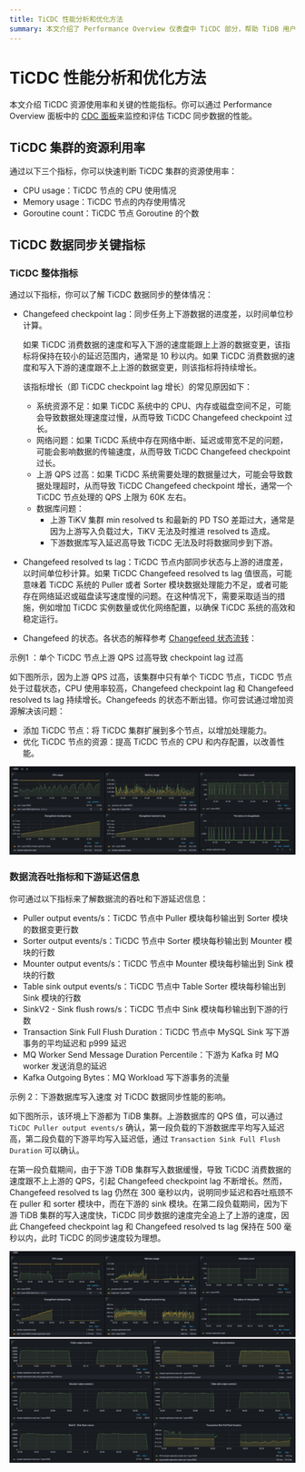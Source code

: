 ```yaml
---
title: TiCDC 性能分析和优化方法
summary: 本文介绍了 Performance Overview 仪表盘中 TiCDC 部分，帮助 TiDB 用户了解和监控 TiCDC 工作负载。
---
```


# TiCDC 性能分析和优化方法

本文介绍 TiCDC 资源使用率和关键的性能指标。你可以通过 Performance Overview 面板中的 [CDC 面板](/grafana-performance-overview-dashboard.md#cdc)来监控和评估 TiCDC 同步数据的性能。

## TiCDC 集群的资源利用率

通过以下三个指标，你可以快速判断 TiCDC 集群的资源使用率：

- CPU usage：TiCDC 节点的 CPU 使用情况
- Memory usage：TiCDC 节点的内存使用情况
- Goroutine count：TiCDC 节点 Goroutine 的个数

## TiCDC 数据同步关键指标

### TiCDC 整体指标

通过以下指标，你可以了解 TiCDC 数据同步的整体情况：

- Changefeed checkpoint lag：同步任务上下游数据的进度差，以时间单位秒计算。

    如果 TiCDC 消费数据的速度和写入下游的速度能跟上上游的数据变更，该指标将保持在较小的延迟范围内，通常是 10 秒以内。如果 TiCDC 消费数据的速度和写入下游的速度跟不上上游的数据变更，则该指标将持续增长。

    该指标增长（即 TiCDC checkpoint lag 增长）的常见原因如下：

    - 系统资源不足：如果 TiCDC 系统中的 CPU、内存或磁盘空间不足，可能会导致数据处理速度过慢，从而导致 TiCDC Changefeed checkpoint 过长。
    - 网络问题：如果 TiCDC 系统中存在网络中断、延迟或带宽不足的问题，可能会影响数据的传输速度，从而导致 TiCDC Changefeed checkpoint 过长。
    - 上游 QPS 过高：如果 TiCDC 系统需要处理的数据量过大，可能会导致数据处理超时，从而导致 TiCDC Changefeed checkpoint 增长，通常一个 TiCDC 节点处理的 QPS 上限为 60K 左右。
    - 数据库问题：
        - 上游 TiKV 集群 min resolved ts 和最新的 PD TSO 差距过大，通常是因为上游写入负载过大，TiKV 无法及时推进 resolved ts 造成。
        - 下游数据库写入延迟高导致 TiCDC 无法及时将数据同步到下游。

- Changefeed resolved ts lag：TiCDC 节点内部同步状态与上游的进度差，以时间单位秒计算。如果 TiCDC Changefeed resolved ts lag 值很高，可能意味着 TiCDC 系统的 Puller 或者 Sorter 模块数据处理能力不足，或者可能存在网络延迟或磁盘读写速度慢的问题。在这种情况下，需要采取适当的措施，例如增加 TiCDC 实例数量或优化网络配置，以确保 TiCDC 系统的高效和稳定运行。
- Changefeed 的状态。各状态的解释参考 [Changefeed 状态流转](/ticdc//ticdc-changefeed-overview.md)：

示例1 ：单个 TiCDC 节点上游 QPS 过高导致 checkpoint lag 过高 

如下图所示，因为上游 QPS 过高，该集群中只有单个 TiCDC 节点，TiCDC 节点处于过载状态，CPU 使用率较高，Changefeed checkpoint lag 和 Changefeed resolved ts lag 持续增长。Changefeeds 的状态不断出错。你可尝试通过增加资源解决该问题：

- 添加 TiCDC 节点：将 TiCDC 集群扩展到多个节点，以增加处理能力。
- 优化 TiCDC 节点的资源：提高 TiCDC 节点的 CPU 和内存配置，以改善性能。

![TiCDC overview](/media/performance/cdc/cdc-slow.png)

### 数据流吞吐指标和下游延迟信息

你可通过以下指标来了解数据流的吞吐和下游延迟信息：

- Puller output events/s：TiCDC 节点中 Puller 模块每秒输出到 Sorter 模块的数据变更行数
- Sorter output events/s：TiCDC 节点中 Sorter 模块每秒输出到 Mounter 模块的行数
- Mounter output events/s：TiCDC 节点中 Mounter 模块每秒输出到 Sink 模块的行数
- Table sink output events/s：TiCDC 节点中 Table Sorter 模块每秒输出到 Sink 模块的行数
- SinkV2 - Sink flush rows/s：TiCDC 节点中 Sink 模块每秒输出到下游的行数
- Transaction Sink Full Flush Duration：TiCDC 节点中 MySQL Sink 写下游事务的平均延迟和 p999 延迟
- MQ Worker Send Message Duration Percentile：下游为 Kafka 时 MQ worker 发送消息的延迟
- Kafka Outgoing Bytes：MQ Workload 写下游事务的流量

示例 2：下游数据库写入速度 对 TiCDC 数据同步性能的影响。

如下图所示，该环境上下游都为 TiDB 集群。上游数据库的 QPS 值，可以通过 `TiCDC Puller output events/s` 确认，第一段负载的下游数据库平均写入延迟高，第二段负载的下游平均写入延迟低，通过 `Transaction Sink Full Flush Duration` 可以确认。

在第一段负载期间，由于下游 TiDB 集群写入数据缓慢，导致 TiCDC 消费数据的速度跟不上上游的 QPS，引起 Changefeed checkpoint lag 不断增长。然而，Changefeed resolved ts lag 仍然在 300 毫秒以内，说明同步延迟和吞吐瓶颈不在 puller 和 sorter 模块中，而在下游的 sink 模块。在第二段负载期间，因为下游 TiDB 集群的写入速度快，TiCDC 同步数据的速度完全追上了上游的速度，因此 Changefeed checkpoint lag 和 Changefeed resolved ts lag 保持在 500 毫秒以内，此时 TiCDC 的同步速度较为理想。

![TiCDC overview](/media/performance/cdc/cdc-fast-1.png)
![data flow and txn latency](/media/performance/cdc/cdc-fast-2.png)